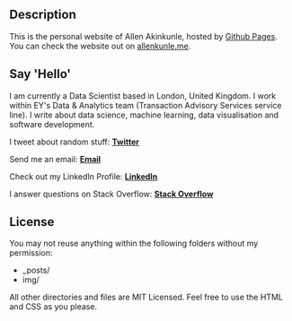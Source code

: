 ## Description
This is the personal website of Allen Akinkunle, hosted by [Github Pages](https://pages.github.com/). You can check the website out on [allenkunle.me](http://www.allenkunle.me).

## Say 'Hello'
I am currently a Data Scientist based in London, United Kingdom. I work within EY's Data & Analytics team (Transaction Advisory Services service line). I write about data science, machine learning, data visualisation and software development.

I tweet about random stuff: [**Twitter**](http://twitter.com/allenakinkunle)

Send me an email: [**Email**](mailto:hello@allenkunle.me)

Check out my LinkedIn Profile: [**LinkedIn**](http://uk.linkedin.com/in/allenkunle)

I answer questions on Stack Overflow: [**Stack Overflow**](http://stackoverflow.com/users/1748587/akinkunle-allen)

## License
You may not reuse anything within the following folders without my permission:
* _posts/
* img/

All other directories and files are MIT Licensed. Feel free to use the HTML and CSS as you please.
